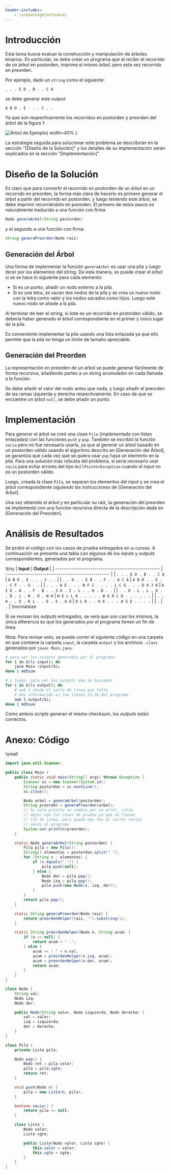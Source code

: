 ```yaml
---
header-includes:
    - \usepackage{setspace}
---
```


# Introducción

Esta tarea busca evaluar la construcción y manipulación de árboles binarios.
En particular, se debe crear un programa que al recibir el recorrido de un árbol en postorden,
imprima el mismo árbol, pero esta vez recorrido en preorden.

Por ejemplo, dado un `string` como el siguiente:

```
. . . E D . B . . C A
```

se debe generar este _output:_

```
A B D . E . . . C . .
```

Ya que son respectivamente los recorridos en postorden y preorden del árbol de la figura 1:

![Árbol de Ejemplo](ejemplo.png){ width=40% }

La estrategia seguida para solucionar este problema se describirán en la sección "[Diseño de la Solución]"
y los detalles de su implementación serán explicados en la sección "[Implementación]"

# Diseño de la Solución

Es claro que para convertir el recorrido en postorden de un árbol en un recorrido en preorden,
la forma más clara de hacerlo es primero generar el árbol a partir del recorrido en postorden,
y luego teniendo este árbol, se debe imprimir recorriéndolo en preorden.
El primero de estos pasos es naturalmente traducido a una función con firma

```java
Nodo generaArbol(String postorden)
```

y el segundo a una función con firma

```java
String generaPreorden(Nodo raiz)
```

## Generación del Árbol

Una forma de implementar la función `generaArbol` es usar una pila y luego iterar por los elementos del string.
De esta manera, se puede crear el árbol si se se hace lo siguiente para cada elemento:

- Si es un punto, añadir un nodo externo a la pila.
- Si es una letra, se sacan dos nodos de la pila y se crea un nuevo nodo con la letra como valor y los nodos sacados como hijos. Luego este nuevo nodo se añade a la pila.

Al terminar de leer el string, si éste es un recorrido en postorden válido, se debería haber generado el árbol correspondiente en el primer y único lugar de la pila.

Es conveniente implementar la pila usando una lista enlazada ya que ello permite que la pila no tenga un límite de tamaño apreciable.

## Generación del Preorden

La representación en preorden de un árbol se puede generar fácilmente de forma recursiva, añadiendo partes a un string acumulador en cada llamada a la función.

Se debe añadir el valor del nodo antes que nada, y luego añadir el preorden de las ramas izquierda y derecha respectivamente. En caso de que se encuentre un árbol `null`, se debe añadir un punto.

# Implementación

Para generar el árbol se creó una clase `Pila` (implementada con listas enlazadas) con las funciones `push` y `pop`.
También se escribió la función `vacia` pero no fue necesario usarla, ya que al generar un árbol basado en un postorden válido usando el algoritmo descrito en [Generación del Árbol], se garantiza que cada vez que se quiera usar `pop` haya un elemento en la pila.
Para una solución más robusta del problema, sí sería necesario usar `vacia` para evitar errores del tipo `NullPointerException` cuando el _input_ no es un postorden válido.

Luego, creada la clase `Pila`, se separan los elementos del _input_ y se crea el árbol correspondiente siguiendo las instrucciones de [Generación del Árbol].

Una vez obtenido el árbol y en particular su raíz, la generación del preorden se implementó con una función recursiva directa de la descripción dada en [Generación del Preorden].

# Análisis de Resultados

Se probó el código con los casos de prueba entregados en u-cursos.
A continuación se presenta una tabla con algunos de los
_inputs_ y _outputs_ correspondientes, generados por el programa.

\tiny
| **Input**                                           | **Output**                                          |
| --------------------------------------------------- | --------------------------------------------------- |
| `. . . E D . B . . C A`                             | `A B D . E . . . C . .`                             |
| `. . D . . E B . . F . . G C A`                     | `A B D . . E . . C F . . G . .`                     |
| `. . . A E . . . B F I . . . . L C G . . . D H J K` | `K I E . A . . F . B . . J G . C . L . . H . D . .` |
| `. . O . L . L . E . . D . L . R . O . W H`         | `H E L L O . . . . . W O R L D . . . . . .`         |
| `. . A . . E . K L . . E . S . A O`                 | `O L A . . K E . . . A S E . . . .`                 |
| `.`                                                 | `.`                                                 |
\normalsize

Si se revisan los _outputs_ entregados, se verá que son casi los mismos,
la única diferencia es que los generados por el programa tienen un fin de línea.

Nota: Para revisar esto, se puede correr el siguiente código en una carpeta en que contiene la carpeta `input`, la carpeta `output` y los archivos `.class` generados por `javac Main.java`.

```bash
# para ver los outputs generados por el programa
for i in $(ls input); do
    java Main <input/$i;
done | md5sum

# y luego, para ver los outputs que se buscaban
for i in $(ls output); do
    # awk 1 añade el salto de línea que falta
    # más información en las líneas 13-16 del programa
    awk 1 output/$i;
done | md5sum
```

Como ambos scripts generan el mismo checksum, los _outputs_ están correctos.

# Anexo: Código

\small

```java
import java.util.Scanner;

public class Main {
    public static void main(String[] args) throws Exception {
        Scanner sc = new Scanner(System.in);
        String postorden = sc.nextLine();
        sc.close();

        Nodo arbol = generaArbol(postorden);
        String preorden = generaPreorden(arbol);
        // Si este println se cambia por un print, calza
        // mejor con los casos de prueba ya que no tienen
        // fin de línea, pero queda más feo al correr varias
        // veces el programa
        System.out.println(preorden);
    }

    static Nodo generaArbol(String postorden) {
        Pila pila = new Pila();
        String[] elementos = postorden.split(" ");
        for (String s : elementos) {
            if (s.equals(".")) {
                pila.push(null);
            } else {
                Nodo der = pila.pop();
                Nodo izq = pila.pop();
                pila.push(new Nodo(s, izq, der));
            }
        }
        return pila.pop();
    }

    static String generaPreorden(Nodo raiz) {
        return preordenHelper(raiz, "").substring(1);
    }

    static String preordenHelper(Nodo n, String acum) {
        if (n == null) {
            return acum + " .";
        } else {
            acum += " " + n.val;
            acum = preordenHelper(n.izq, acum);
            acum = preordenHelper(n.der, acum);
            return acum;
        }
    }
}

class Nodo {
    String val;
    Nodo izq;
    Nodo der;

    public Nodo(String valor, Nodo izquierda, Nodo derecha) {
        val = valor;
        izq = izquierda;
        der = derecha;
    }
}

class Pila {
    private Lista pila;

    Nodo pop() {
        Nodo ret = pila.valor;
        pila = pila.sgte;
        return ret;
    }

    void push(Nodo n) {
        pila = new Lista(n, pila);
    }

    boolean vacia() {
        return pila == null;
    }

    class Lista {
        Nodo valor;
        Lista sgte;

        public Lista(Nodo valor, Lista sgte) {
            this.valor = valor;
            this.sgte = sgte;
        }
    }
}
```